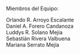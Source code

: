 Miembros del Equipo:

Orlando R. Arroyo Escalante <br />
Daniel A. Forero Candanoza <br />
Luddys R. Solano Mejía <br />
Sebastián Rivera Valbuena <br />
Mariana Serrato Mejía <br />
